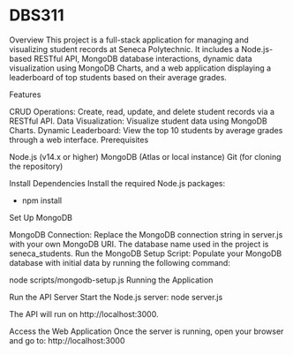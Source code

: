 # DBS311

Overview
This project is a full-stack application for managing and visualizing student records at Seneca Polytechnic. It includes a Node.js-based RESTful API, MongoDB database interactions, dynamic data visualization using MongoDB Charts, and a web application displaying a leaderboard of top students based on their average grades.

Features

CRUD Operations: Create, read, update, and delete student records via a RESTful API.
Data Visualization: Visualize student data using MongoDB Charts.
Dynamic Leaderboard: View the top 10 students by average grades through a web interface.
Prerequisites

Node.js (v14.x or higher)
MongoDB (Atlas or local instance)
Git (for cloning the repository)

Install Dependencies
Install the required Node.js packages:
- npm install

Set Up MongoDB

MongoDB Connection:
Replace the MongoDB connection string in server.js with your own MongoDB URI.
The database name used in the project is seneca_students.
Run the MongoDB Setup Script:
Populate your MongoDB database with initial data by running the following command:

node scripts/mongodb-setup.js
Running the Application

Run the API Server
Start the Node.js server:
node server.js

The API will run on http://localhost:3000.

Access the Web Application
Once the server is running, open your browser and go to:
http://localhost:3000
